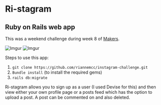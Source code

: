 # Ri-stagram  
## Ruby on Rails web app  

This was a weekend challenge during week 8 of [Makers](https://makers.tech/).  


![Imgur](https://imgur.com/KPREKUo.jpg"Instagram1")
![Imgur](https://imgur.com/x9SRHLW.jpg"Instagram2")

Steps to use this app:  

1. `git clone https://github.com/riannemcc/instagram-challenge.git`  
2. `Bundle install` (to install the required gems)  
3. `rails db:migrate`  

Ri-stagram allows you to sign up as a user (I used Devise for this) and then view either your own profile page or a posts feed which has the option to upload a post. A post can be commented on and also deleted. 

